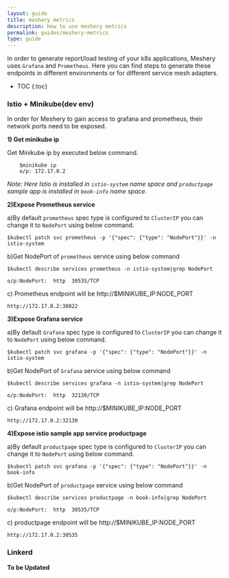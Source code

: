 ```yaml
---
layout: guide
title: meshery metrics
description: How to use meshery metrics
permalink: guides/meshery-metrics
type: guide
---
```


In order to generate report/load testing of your k8s applications, Meshery uses `Grafana` and `Prometheus`.
Here you can find steps to generate these endpoints in different environments or for different service mesh adapters.

* TOC
{:toc}


### Istio + Minikube(dev env)



In order for Meshery to gain access to grafana and prometheus, their network ports need to be exposed.



**1) Get minikube ip**

Get Minikube ip by executed below command.
    
```        
    $minikube ip
    o/p: 172.17.0.2
```
<i>Note: Here Istio is installed in `istio-system` name space and `productpage` sample app is installed in `book-info` name space.
</i>

**2)Expose Prometheus service**

a)By default  `prometheus`  spec type is configured to `ClusterIP`  you can change it to `NodePort` using below command.

```
$kubectl patch svc prometheus -p '{"spec": {"type": "NodePort"}}' -n istio-system
```

b)Get NodePort of `prometheus` service using below command

```
$kubectl describe services prometheus -n istio-system|grep NodePort

o/p:NodePort:  http  30535/TCP
```

c) Prometheus endpoint will be http://$MINIKUBE_IP:NODE_PORT

```
http://172.17.0.2:30822
```


**3)Expose Grafana service**

a)By default  `Grafana`  spec type is configured to `ClusterIP`  you can change it to `NodePort` using below command.

```
$kubectl patch svc grafana -p '{"spec": {"type": "NodePort"}}' -n istio-system
```

b)Get NodePort of `Grafana` service using below command

```
$kubectl describe services grafana -n istio-system|grep NodePort

o/p:NodePort:  http  32130/TCP
```

c) Grafana endpoint will be http://$MINIKUBE_IP:NODE_PORT

```
http://172.17.0.2:32130
```


**4)Expose  istio sample app service productpage**

a)By default  `productpage`  spec type is configured to `ClusterIP`  you can change it to `NodePort` using below command.

```
$kubectl patch svc grafana -p '{"spec": {"type": "NodePort"}}' -n book-info
```

b)Get NodePort of `productpage` service using below command

```
$kubectl describe services productpage -n book-info|grep NodePort

o/p:NodePort:  http  30535/TCP
```

c) productpage endpoint will be http://$MINIKUBE_IP:NODE_PORT

```
http://172.17.0.2:30535
```






### Linkerd

**To be Updated**
